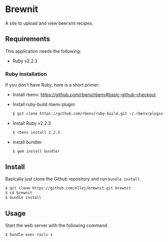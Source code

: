 Brewnit
=======

A site to upload and view beerxml recipes.

Requirements
------------

This application needs the following:

 * Ruby v2.2.3

### Ruby installation

If you don't have Ruby, here is a short primer:

 * Install rbenv: https://github.com/rbenv/rbenv#basic-github-checkout
 * Install ruby-build rbenv plugin:

   ```bash
   $ git clone https://github.com/rbenv/ruby-build.git ~/.rbenv/plugins/ruby-build
   ```
 * Install Ruby v2.2.3

   ```bash
   $ rbenv install 2.2.3
   ```
 * Install bundler

   ```bash
   $ gem install bundler
   ```

Install
-------

Basically just clone the Github repository and run `bundle install`.

```bash
$ git clone https://github.com/ollej/brewnit.git brewnit
$ cd brewnit
$ bundle install
```

Usage
-----

Start the web server with the following command.

```bash
$ bundle exec rails s
```
